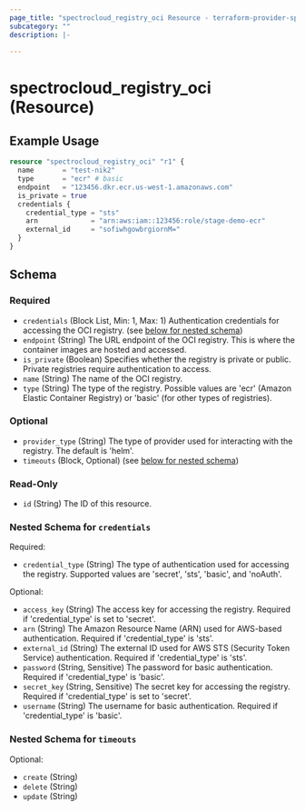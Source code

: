 ```yaml
---
page_title: "spectrocloud_registry_oci Resource - terraform-provider-spectrocloud"
subcategory: ""
description: |-
  
---
```


# spectrocloud_registry_oci (Resource)

  

## Example Usage

```terraform
resource "spectrocloud_registry_oci" "r1" {
  name       = "test-nik2"
  type       = "ecr" # basic
  endpoint   = "123456.dkr.ecr.us-west-1.amazonaws.com"
  is_private = true
  credentials {
    credential_type = "sts"
    arn             = "arn:aws:iam::123456:role/stage-demo-ecr"
    external_id     = "sofiwhgowbrgiornM="
  }
}
```


<!-- schema generated by tfplugindocs -->
## Schema

### Required

- `credentials` (Block List, Min: 1, Max: 1) Authentication credentials for accessing the OCI registry. (see [below for nested schema](#nestedblock--credentials))
- `endpoint` (String) The URL endpoint of the OCI registry. This is where the container images are hosted and accessed.
- `is_private` (Boolean) Specifies whether the registry is private or public. Private registries require authentication to access.
- `name` (String) The name of the OCI registry.
- `type` (String) The type of the registry. Possible values are 'ecr' (Amazon Elastic Container Registry) or 'basic' (for other types of registries).

### Optional

- `provider_type` (String) The type of provider used for interacting with the registry. The default is 'helm'.
- `timeouts` (Block, Optional) (see [below for nested schema](#nestedblock--timeouts))

### Read-Only

- `id` (String) The ID of this resource.

<a id="nestedblock--credentials"></a>
### Nested Schema for `credentials`

Required:

- `credential_type` (String) The type of authentication used for accessing the registry. Supported values are 'secret', 'sts', 'basic', and 'noAuth'.

Optional:

- `access_key` (String) The access key for accessing the registry. Required if 'credential_type' is set to 'secret'.
- `arn` (String) The Amazon Resource Name (ARN) used for AWS-based authentication. Required if 'credential_type' is 'sts'.
- `external_id` (String) The external ID used for AWS STS (Security Token Service) authentication. Required if 'credential_type' is 'sts'.
- `password` (String, Sensitive) The password for basic authentication. Required if 'credential_type' is 'basic'.
- `secret_key` (String, Sensitive) The secret key for accessing the registry. Required if 'credential_type' is set to 'secret'.
- `username` (String) The username for basic authentication. Required if 'credential_type' is 'basic'.


<a id="nestedblock--timeouts"></a>
### Nested Schema for `timeouts`

Optional:

- `create` (String)
- `delete` (String)
- `update` (String)
